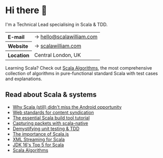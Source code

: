 # Hi there 👋

I'm a Technical Lead specialising in Scala & TDD.

<table>
<tbody>
<tr><th style="text-align: left">E-mail</th><td> → <a href="mailto:hello@scalawilliam.com">hello@scalawilliam.com</a></td></tr>
<tr><th style="text-align: left">Website</th><td> → <a href="https://www.scalawilliam.com/">scalawilliam.com</a></td></tr>
<tr><th style="text-align: left">Location</th><td>Central London, UK</td></tr>
</tbody>
</table>

Learning Scala? Check out [Scala Algorithms](https://www.scala-algorithms.com/), the most comprehensive collection of
algorithms in pure-functional standard Scala with test cases and explanations.

## Read about Scala & systems

<!-- list -->
- [Why Scala (still) didn't miss the Android opportunity](https://www.scalawilliam.com/scala-android-opportunity/)
- [Web standards for content syndication](https://www.scalawilliam.com/web-standards-for-content-syndication/)
- [The essential Scala build tool tutorial](https://www.scalawilliam.com/essential-sbt/)
- [Capturing packets with scala-native ](https://www.scalawilliam.com/scala-native-libpcap/)
- [Demystifying unit testing & TDD](https://www.scalawilliam.com/unit-testing/)
- [The importance of Scala.js](https://www.scalawilliam.com/importance-scalajs/)
- [XML Streaming for Scala](https://www.scalawilliam.com/xml-streaming-for-scala/)
- [JDK 16's Top 5 for Scala](https://www.scalawilliam.com/jdk16-scala-top5/)
- [Scala Algorithms](https://www.scala-algorithms.com/)
<!-- /list -->
